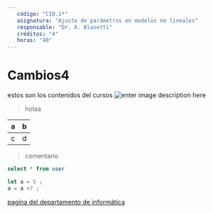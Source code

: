 ```yaml
---
   código: "CIQ.1*"
   asignatura: "Ajuste de parámetros en modelos no lineales"
   responsable: "Dr. A. Blasetti"
   créditos: "4"
   horas: "40"
---
```

# Cambios4
estos son los contenidos del cursos
![enter image description here](https://i1.wp.com/diariocronica.com.ar/wp-content/uploads/2018/11/borrador-autom%C3%A1tico-133.jpg?fit=1200,800&ssl=1)

> holaa

| a | b |
|---|---|
| c | d |

> comentario



```sql
select * from user
```

```javascript
let a = 5 ;
a = a +7 ;
```
[pagina del departamento de informática](http://www.dinfo.ing.unp.edu.ar)
<!--stackedit_data:
eyJoaXN0b3J5IjpbMTAzOTI2NzQ4OCwtNzM3NDY4Mjg3LDE3OD
A3NjMyMzQsLTgwMTQxNzQxNCwtMTcwMDYzMzMxMSwtODAxNDE3
NDE0LC0yMTMyNDQ1MTU4LDI4MDg2MTM4OCwtMTY3NzAwMDQ2My
wtNzkxNzUyNjc5LC0xMTc1MDE5NDA4LC0xMDY1NjM3MjE2LC0x
NTg5NjUwMjc1LDQwNDYxODM5OSwxMTgzOTIxMjM0LC04OTAwOD
k1MzMsMzk5OTg0NTM0LDQ0NDI2ODcyOCwxMTA5MDMzNTI2LC05
ODMzNzg5OTRdfQ==
-->